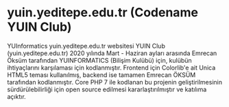 # yuin.yeditepe.edu.tr (Codename YUIN Club)
YUInformatics yuin.yeditepe.edu.tr websitesi YUIN Club (yuin.yeditepe.edu.tr) 2020 yılında Mart - Haziran ayları arasında Emrecan Öksüm tarafından YUINFORMATICS (Bilişim Kulübü) için, kulübün ihtiyaçlarını karşılaması için kodlanmıştır. Frontend için Colorlib'e ait Unica HTML5 teması kullanılmış, backend ise tamamen Emrecan ÖKSÜM tarafından kodlanmıştır. Core PHP 7 ile kodlanan bu projenin geliştirilmesinin sürdürülebilirliği için open source edilmesi kararlaştırılmıştır ve katılıma açıktır.
